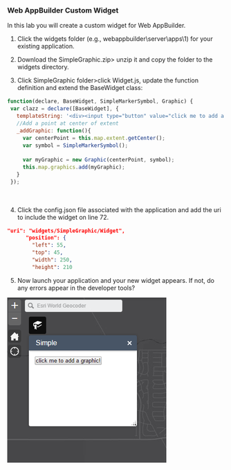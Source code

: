 ### Web AppBuilder Custom Widget

In this lab you will create a custom widget for Web AppBuilder.

1. Click the widgets folder (e.g., webappbuilder\server\apps\1) for your existing application.

2. Download the SimpleGraphic.zip> unzip it and copy the folder to the widgets directory.

3. Click SimpleGraphic folder>click Widget.js, update the function definition and extend the BaseWidget class: 
 ```javascript
function(declare, BaseWidget, SimpleMarkerSymbol, Graphic) {
  var clazz = declare([BaseWidget], {
    templateString: '<div><input type="button" value="click me to add a graphic!" data-dojo-attach-event="click:_addGraphic"></div>',
	//Add a point at center of extent
    _addGraphic: function(){
      var centerPoint = this.map.extent.getCenter();
      var symbol = SimpleMarkerSymbol();

      var myGraphic = new Graphic(centerPoint, symbol);
      this.map.graphics.add(myGraphic);
    }
  });

  		
  ```
  
4. Click the config.json file associated with the application and add the uri
  to include the widget on line 72.
  ```json
  "uri": "widgets/SimpleGraphic/Widget",
        "position": {
          "left": 55,
          "top": 45,
          "width": 250,
          "height": 210
  ```
 
5. Now launch your application and your new widget appears. If not, do any errors appear in the developer tools?

 ![simple-graphic](./simple-graphic.PNG)
